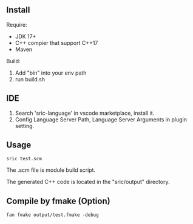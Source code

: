 

## Install

Require:
- JDK 17+
- C++ compier that support C++17
- Maven

Build:
1. Add "bin" into your env path
2. run build.sh

## IDE

1. Search 'sric-language' in vscode marketplace, install it.
2. Config Language Server Path, Language Server Arguments in plugin setting.


## Usage

```
sric test.scm
```

The .scm file is module build script.

The generated C++ code is located in the "sric/output" directory.


## Compile by fmake (Option)
```
fan fmake output/test.fmake -debug
```
